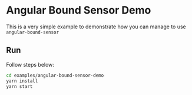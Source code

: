 # Angular Bound Sensor Demo

This is a very simple example to demonstrate how you can manage to use `angular-bound-sensor`

## Run
Follow steps below:
```sh
cd examples/angular-bound-sensor-demo
yarn install
yarn start
```
